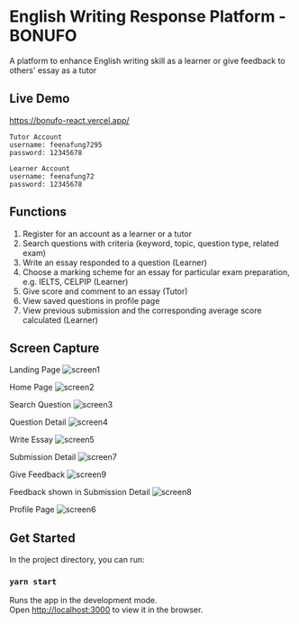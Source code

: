 # English Writing Response Platform - BONUFO

A platform to enhance English writing skill as a learner or give feedback to others' essay as a tutor

## Live Demo
https://bonufo-react.vercel.app/

```
Tutor Account
username: feenafung7295
password: 12345678
```
```
Learner Account
username: feenafung72 
password: 12345678
```

## Functions
1. Register for an account as a learner or a tutor
2. Search questions with criteria (keyword, topic, question type, related exam)
3. Write an essay responded to a question (Learner)
4. Choose a marking scheme for an essay for particular exam preparation, e.g. IELTS, CELPIP (Learner)
5. Give score and comment to an essay (Tutor)
6. View saved questions in profile page
7. View previous submission and the corresponding average score calculated (Learner)

## Screen Capture

Landing Page
![screen1](https://user-images.githubusercontent.com/70851914/172950045-af6c9f8c-f4bf-46f4-9a6e-12a90372a7b8.jpeg)

Home Page
![screen2](https://user-images.githubusercontent.com/70851914/172950077-bede0b66-7866-48a3-97f2-5005d2d80590.jpeg)

Search Question
![screen3](https://user-images.githubusercontent.com/70851914/172950089-be88eeb6-8807-4941-b2c8-f3b29e089fde.jpeg)

Question Detail
![screen4](https://user-images.githubusercontent.com/70851914/172950212-243beb7b-07fb-477e-85bf-a3b0bb150926.jpeg)

Write Essay
![screen5](https://user-images.githubusercontent.com/70851914/172950238-0ca9ca59-cef3-4491-8b0f-0da9a424e6e3.jpeg)

Submission Detail
![screen7](https://user-images.githubusercontent.com/70851914/172950302-a8a69bb0-481e-427b-a83a-32e60701e57c.jpeg)

Give Feedback
![screen9](https://user-images.githubusercontent.com/70851914/172950325-159436e7-35c9-48d4-a13d-ef039a5cd96f.jpeg)

Feedback shown in Submission Detail
![screen8](https://user-images.githubusercontent.com/70851914/172950483-971f4c7a-e2b3-4ef7-8c9d-8a5392893155.jpeg)

Profile Page
![screen6](https://user-images.githubusercontent.com/70851914/172950145-1a8df725-26a4-486b-a048-a12c41c3d537.jpeg)

## Get Started

In the project directory, you can run:

### `yarn start`

Runs the app in the development mode.\
Open [http://localhost:3000](http://localhost:3000) to view it in the browser.
